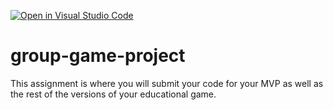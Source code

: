 [![Open in Visual Studio Code](https://classroom.github.com/assets/open-in-vscode-c66648af7eb3fe8bc4f294546bfd86ef473780cde1dea487d3c4ff354943c9ae.svg)](https://classroom.github.com/online_ide?assignment_repo_id=10536616&assignment_repo_type=AssignmentRepo)
# group-game-project

This assignment is where you will submit your code for your MVP as well as the rest of the versions of your educational game.
